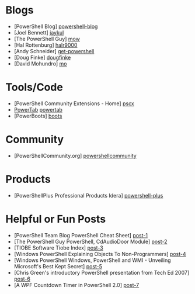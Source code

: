 Blogs
=====
- [PowerShell Blog] [powershell-blog]
- [Joel Bennett] [jaykul]
- [The PowerShell Guy] [mow]
- [Hal Rottenburg] [halr9000]
- [Andy Schneider] [get-powershell]
- [Doug Finke] [dougfinke]
- [David Mohundro] [mo]

[powershell-blog]: http://blogs.msdn.com/powershell
[jaykul]: http://huddledmasses.org/
[mow]: http://thepowershellguy.com/blogs/posh/default.aspx
[halr9000]: http://halr9000.com/
[get-powershell]: http://get-powershell.com/
[dougfinke]: http://dougfinke.com/blog/
[mo]: http://www.mohundro.com/blog/

Tools/Code
==========
- [PowerShell Community Extensions - Home] [pscx]
- [PowerTab] [powertab]
- [PowerBoots] [boots]

[pscx]: http://www.codeplex.com/PowerShellCX
[powertab]: http://thepowershellguy.com/blogs/posh/pages/powertab.aspx
[boots]: http://huddledmasses.org/powerboots/

Community
=========
- [PowerShellCommunity.org] [powershellcommunity]

[powershellcommunity]: http://powershellcommunity.org/

Products
========
- [PowerShellPlus Professional Products Idera] [powershell-plus]

[powershell-plus]: http://www.idera.com/Products/PowerShell/

Helpful or Fun Posts
====================
- [PowerShell Team Blog PowerShell Cheat Sheet] [post-1]
- [The PowerShell Guy PowerShell, CdAudioDoor Module] [post-2]
- [TIOBE Software Tiobe Index] [post-3]
- [Windows PowerShell Explaining Objects To Non-Programmers] [post-4]
- [Windows PowerShell Windows, PowerShell and WMI - Unveiling Microsoft's Best Kept Secret] [post-5]
- [Chris Green's introductory PowerShell presentation from Tech Ed 2007] [post-6]
- [A WPF Countdown Timer in PowerShell 2.0] [post-7]

[post-1]: http://blogs.msdn.com/powershell/archive/2007/01/24/powershell-cheat-sheet.aspx
[post-2]: http://thepowershellguy.com/blogs/posh/archive/2008/08/04/powershell.aspx
[post-3]: http://www.tiobe.com/index.php/content/paperinfo/tpci/index.html
[post-4]: http://blogs.msdn.com/powershell/archive/2008/06/17/explaining-objects-to-non-programmers.aspx
[post-5]: http://blogs.msdn.com/powershell/archive/2008/06/17/windows-powershell-and-wmi-unveiling-microsoft-s-best-kept-secret.aspx
[post-6]: http://blogs.msdn.com/chris.green/archive/2007/12/17/presentation-and-demo-material-an-introduction-to-powershell.aspx
[post-7]: http://huddledmasses.org/a-wpf-countdown-timer-in-powerboots/
